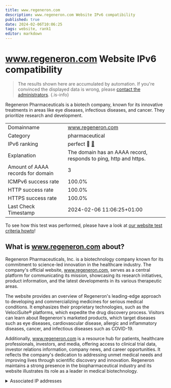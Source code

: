 ```yaml
---
title: www.regeneron.com
description: www.regeneron.com Website IPv6 compatibility
published: true
date: 2024-02-06T10:06:25
tags: website, rank1
editor: markdown
---
```


# www.regeneron.com Website IPv6 compatibility

> The results shown here are accumulated by automation. If you're convinced the displayed data is wrong, please [contact the administrators](/howto/chat). 
{.is-info}

Regeneron Pharmaceuticals is a biotech company, known for its innovative treatments in areas like eye diseases, infectious diseases, and cancer. They prioritize research and development.


|   |   |
| - | - |
| Domainname | www.regeneron.com
| Category | pharmaceutical |
| IPv6 ranking | perfect :1st_place_medal: [🔗](/howto/ranking) |
| Explanation | The domain has an AAAA record, responds to ping, http and https. |
| Amount of AAAA records for domain | 3 |
| ICMPv6 success rate | 100.0%|
| HTTP success rate | 100.0% |
| HTTPS success rate | 100.0% |
| Last Check Timestamp | 2024-02-06 11:06:25+01:00 |

To see how this test was performed, please have a look at [our website test criteria howto](/howto/testcriteria/website)!


## What is www.regeneron.com about?
Regeneron Pharmaceuticals, Inc. is a biotechnology company known for its commitment to science-led innovation in the healthcare industry. The company's official website, www.regeneron.com, serves as a central platform for communicating its mission, showcasing its research initiatives, product information, and the latest developments in its various therapeutic areas.

The website provides an overview of Regeneron's leading-edge approach to developing and commercializing medicines for serious medical conditions. It emphasizes their proprietary technologies, such as the VelociSuite® platforms, which expedite the drug discovery process. Visitors can learn about Regeneron's marketed products, which target diseases such as eye diseases, cardiovascular disease, allergic and inflammatory diseases, cancer, and infectious diseases such as COVID-19.

Additionally, www.regeneron.com is a resource hub for patients, healthcare professionals, investors, and media, offering access to clinical trial data, investor relations information, company news, and career opportunities. It reflects the company's dedication to addressing unmet medical needs and improving lives through scientific discovery and innovation. Regeneron maintains a strong presence in the biopharmaceutical industry and its website illustrates its role as a leader in medical biotechnology.



<details>
<summary>Associated IP addresses</summary>

2606:4700:10::6816:329

2606:4700:10::6816:229

2606:4700:10::ac43:1e03

</details>
